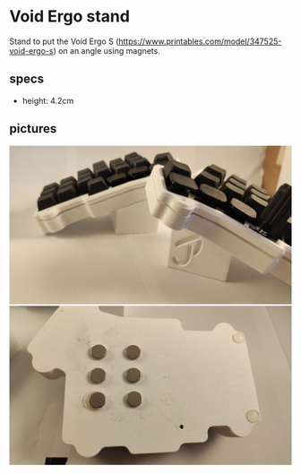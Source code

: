 # Void Ergo stand

Stand to put the Void Ergo S (https://www.printables.com/model/347525-void-ergo-s) on an angle using magnets.

## specs
- height: 4.2cm

## pictures
![side](side.jpg)
![magnets](magnets.jpg)
